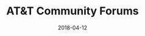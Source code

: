 ---
layout: site
title: "AT&T Community Forums"
date: 2018-04-12
categories: [communication]
version: 1.4.8
major: 1
minor: 4
patch: 8
slug: att-community-forums
link: https://forums.att.com
permalink: /sites/:slug
---
